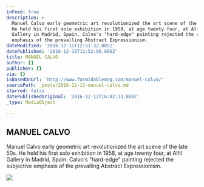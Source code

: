 ```yaml
---
inFeed: true
description: >-
  Manuel Calvo early geometric art revolutionized the art scene of the late 50s.
  He held his first solo exhibition in 1958, at age twenty four, at Alfil
  Gallery in Madrid, Spain. Calvo's "hard-edge" painting rejected the subjective
  emphasis of the prevalling Abstract Expressionism.
dateModified: '2016-12-15T12:51:32.005Z'
datePublished: '2016-12-15T12:52:06.666Z'
title: MANUEL CALVO
author: []
publisher: {}
via: {}
isBasedOnUrl: 'http://www.formidablemag.com/manuel-calvo/'
sourcePath: _posts/2016-12-13-manuel-calvo.md
starred: false
datePublishedOriginal: '2016-12-13T16:42:33.860Z'
_type: MediaObject

---
```

<article style=""><h1>MANUEL CALVO</h1><p>Manuel Calvo early geometric art revolutionized the art scene of the late 50s. He held his first solo exhibition in 1958, at age twenty four, at Alfil Gallery in Madrid, Spain. Calvo's "hard-edge" painting rejected the subjective emphasis of the prevalling Abstract Expressionism.</p><img src="http://www.formidablemag.com/wp-content/uploads/2014/09/manuelcalvo.jpg" /></article>